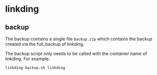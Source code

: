 # linkding

## backup

The backup contains a single file `backup.zip` which contains the backup created via the full_backup of linkding.

The backup script only needs to be called with the container name of linkding. For example:

```bash
linkding-backup.sh linkding
```
